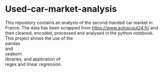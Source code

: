 # Used-car-market-analysis <br>
This repository contains an analysis of the second-handed car market in France. The data has been scrapped from https://www.autoscout24.fr/ and then cleaned, encoded, processed and analysed in the python notebook. <br>
This project shows the use of the <br>pandas </br>and <br>seaborn</br> libraries, and application of <br>regex and linear regression.</br>
